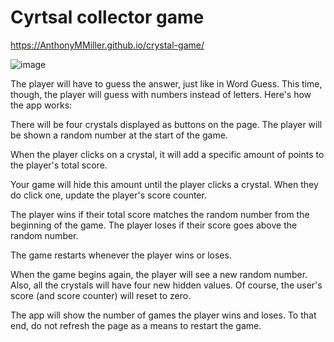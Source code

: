 # Cyrtsal collector game
https://AnthonyMMiller.github.io/crystal-game/

![image](https://user-images.githubusercontent.com/39473837/63194408-cfd96f80-c024-11e9-8e49-28e9aaf70101.png) 

The player will have to guess the answer, just like in Word Guess. This time, though, the player will guess with numbers instead of letters. 
Here's how the app works:



There will be four crystals displayed as buttons on the page.
The player will be shown a random number at the start of the game.

When the player clicks on a crystal, it will add a specific amount of points to the player's total score. 


Your game will hide this amount until the player clicks a crystal.
When they do click one, update the player's score counter.


The player wins if their total score matches the random number from the beginning of the game.
The player loses if their score goes above the random number.

The game restarts whenever the player wins or loses.


When the game begins again, the player will see a new random number. Also, all the crystals will have four new hidden values. Of course, the user's score (and score counter) will reset to zero.


The app will show the number of games the player wins and loses. To that end, do not refresh the page as a means to restart the game.
